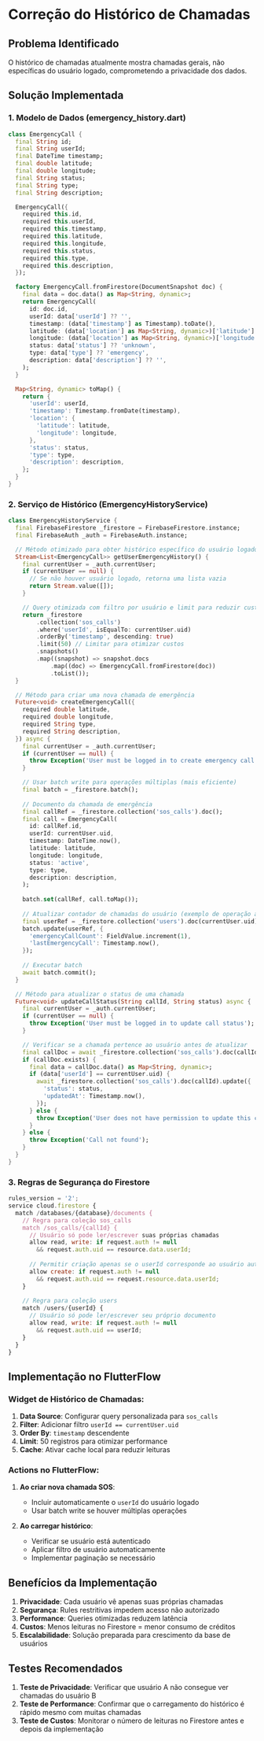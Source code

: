# Correção do Histórico de Chamadas

## Problema Identificado

O histórico de chamadas atualmente mostra chamadas gerais, não específicas do usuário logado, comprometendo a privacidade dos dados.

## Solução Implementada

### 1. Modelo de Dados (emergency_history.dart)

```dart
class EmergencyCall {
  final String id;
  final String userId;
  final DateTime timestamp;
  final double latitude;
  final double longitude;
  final String status;
  final String type;
  final String description;

  EmergencyCall({
    required this.id,
    required this.userId,
    required this.timestamp,
    required this.latitude,
    required this.longitude,
    required this.status,
    required this.type,
    required this.description,
  });

  factory EmergencyCall.fromFirestore(DocumentSnapshot doc) {
    final data = doc.data() as Map<String, dynamic>;
    return EmergencyCall(
      id: doc.id,
      userId: data['userId'] ?? '',
      timestamp: (data['timestamp'] as Timestamp).toDate(),
      latitude: (data['location'] as Map<String, dynamic>)['latitude'] ?? 0.0,
      longitude: (data['location'] as Map<String, dynamic>)['longitude'] ?? 0.0,
      status: data['status'] ?? 'unknown',
      type: data['type'] ?? 'emergency',
      description: data['description'] ?? '',
    );
  }

  Map<String, dynamic> toMap() {
    return {
      'userId': userId,
      'timestamp': Timestamp.fromDate(timestamp),
      'location': {
        'latitude': latitude,
        'longitude': longitude,
      },
      'status': status,
      'type': type,
      'description': description,
    };
  }
}
```

### 2. Serviço de Histórico (EmergencyHistoryService)

```dart
class EmergencyHistoryService {
  final FirebaseFirestore _firestore = FirebaseFirestore.instance;
  final FirebaseAuth _auth = FirebaseAuth.instance;

  // Método otimizado para obter histórico específico do usuário logado
  Stream<List<EmergencyCall>> getUserEmergencyHistory() {
    final currentUser = _auth.currentUser;
    if (currentUser == null) {
      // Se não houver usuário logado, retorna uma lista vazia
      return Stream.value([]);
    }

    // Query otimizada com filtro por usuário e limit para reduzir custos
    return _firestore
        .collection('sos_calls')
        .where('userId', isEqualTo: currentUser.uid)
        .orderBy('timestamp', descending: true)
        .limit(50) // Limitar para otimizar custos
        .snapshots()
        .map((snapshot) => snapshot.docs
            .map((doc) => EmergencyCall.fromFirestore(doc))
            .toList());
  }

  // Método para criar uma nova chamada de emergência
  Future<void> createEmergencyCall({
    required double latitude,
    required double longitude,
    required String type,
    required String description,
  }) async {
    final currentUser = _auth.currentUser;
    if (currentUser == null) {
      throw Exception('User must be logged in to create emergency call');
    }

    // Usar batch write para operações múltiplas (mais eficiente)
    final batch = _firestore.batch();
    
    // Documento da chamada de emergência
    final callRef = _firestore.collection('sos_calls').doc();
    final call = EmergencyCall(
      id: callRef.id,
      userId: currentUser.uid,
      timestamp: DateTime.now(),
      latitude: latitude,
      longitude: longitude,
      status: 'active',
      type: type,
      description: description,
    );
    
    batch.set(callRef, call.toMap());
    
    // Atualizar contador de chamadas do usuário (exemplo de operação adicional)
    final userRef = _firestore.collection('users').doc(currentUser.uid);
    batch.update(userRef, {
      'emergencyCallCount': FieldValue.increment(1),
      'lastEmergencyCall': Timestamp.now(),
    });
    
    // Executar batch
    await batch.commit();
  }

  // Método para atualizar o status de uma chamada
  Future<void> updateCallStatus(String callId, String status) async {
    final currentUser = _auth.currentUser;
    if (currentUser == null) {
      throw Exception('User must be logged in to update call status');
    }

    // Verificar se a chamada pertence ao usuário antes de atualizar
    final callDoc = await _firestore.collection('sos_calls').doc(callId).get();
    if (callDoc.exists) {
      final data = callDoc.data() as Map<String, dynamic>;
      if (data['userId'] == currentUser.uid) {
        await _firestore.collection('sos_calls').doc(callId).update({
          'status': status,
          'updatedAt': Timestamp.now(),
        });
      } else {
        throw Exception('User does not have permission to update this call');
      }
    } else {
      throw Exception('Call not found');
    }
  }
}
```

### 3. Regras de Segurança do Firestore

```javascript
rules_version = '2';
service cloud.firestore {
  match /databases/{database}/documents {
    // Regra para coleção sos_calls
    match /sos_calls/{callId} {
      // Usuário só pode ler/escrever suas próprias chamadas
      allow read, write: if request.auth != null 
        && request.auth.uid == resource.data.userId;
      
      // Permitir criação apenas se o userId corresponde ao usuário autenticado
      allow create: if request.auth != null 
        && request.auth.uid == request.resource.data.userId;
    }
    
    // Regra para coleção users
    match /users/{userId} {
      // Usuário só pode ler/escrever seu próprio documento
      allow read, write: if request.auth != null 
        && request.auth.uid == userId;
    }
  }
}
```

## Implementação no FlutterFlow

### Widget de Histórico de Chamadas:
1. **Data Source**: Configurar query personalizada para `sos_calls`
2. **Filter**: Adicionar filtro `userId == currentUser.uid`
3. **Order By**: `timestamp` descendente
4. **Limit**: 50 registros para otimizar performance
5. **Cache**: Ativar cache local para reduzir leituras

### Actions no FlutterFlow:
1. **Ao criar nova chamada SOS**:
   - Incluir automaticamente o `userId` do usuário logado
   - Usar batch write se houver múltiplas operações

2. **Ao carregar histórico**:
   - Verificar se usuário está autenticado
   - Aplicar filtro de usuário automaticamente
   - Implementar paginação se necessário

## Benefícios da Implementação

1. **Privacidade**: Cada usuário vê apenas suas próprias chamadas
2. **Segurança**: Rules restritivas impedem acesso não autorizado
3. **Performance**: Queries otimizadas reduzem latência
4. **Custos**: Menos leituras no Firestore = menor consumo de créditos
5. **Escalabilidade**: Solução preparada para crescimento da base de usuários

## Testes Recomendados

1. **Teste de Privacidade**: Verificar que usuário A não consegue ver chamadas do usuário B
2. **Teste de Performance**: Confirmar que o carregamento do histórico é rápido mesmo com muitas chamadas
3. **Teste de Custos**: Monitorar o número de leituras no Firestore antes e depois da implementação

